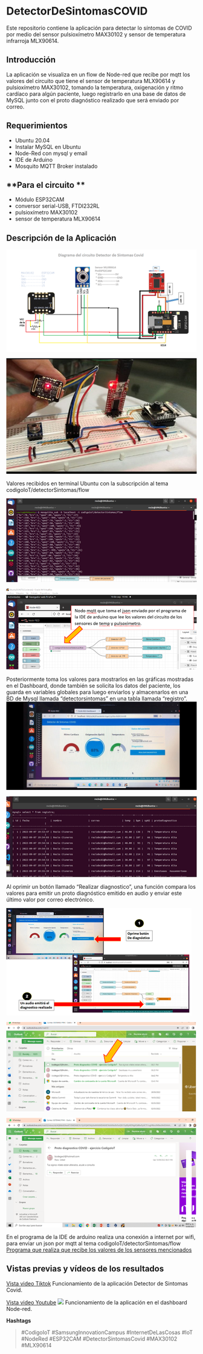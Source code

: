 
# DetectorDeSintomasCOVID
Este repositorio contiene la aplicación para detectar lo síntomas de COVID por medio del sensor pulsioxímetro MAX30102 y sensor de temperatura infrarroja MLX90614.

## **Introducción**


La aplicación se visualiza en un flow de Node-red que recibe por mqtt los valores del circuito que tiene el sensor de temperatura MLX90614 y pulsioxímetro MAX30102, tomando la temperatura, oxigenación y ritmo cardíaco para algún paciente, luego registrarlo en una base de datos de MySQL junto con el proto diagnóstico realizado que será enviado por correo.



## **Requerimientos**


 - Ubuntu 20.04
 -  Instalar MySQL en Ubuntu 
 - Node-Red con mysql y email
 -  IDE de Arduino
 - Mosquito MQTT Broker instalado
 


## **Para el circuito **

 - Módulo ESP32CAM
 - conversor serial-USB, FTDI232RL
 - pulsioxímetro MAX30102
 - sensor de temperatura MLX90614




## **Descripción de la Aplicación**


![Diagrama del CI](https://github.com/LauraBalandran/DetectorDeSintomasCOVID/blob/main/Imagenes/Diagrama%20del%20circuto%20pulsoximetro-temperatura.png)


![Circuito de los sensores MLX90614 y MAX30102](https://github.com/LauraBalandran/DetectorDeSintomasCOVID/blob/main/Imagenes/circuito%20sensor%20MLX90614%20y%20MAX30102.jpg)

Valores recibidos en terminal Ubuntu con la subscripción al tema codigoIoT/detectorSintomas/flow

![valores por mqtt en la terminal de ubuntu](https://github.com/LauraBalandran/DetectorDeSintomasCOVID/blob/main/Imagenes/valores%20por%20mqtt.png)

![nodo mqtt de Node-red](https://github.com/LauraBalandran/DetectorDeSintomasCOVID/blob/main/Imagenes/nodo%20mqtt.png)


Posteriormente toma los valores para mostrarlos en las gráficas mostradas en el Dashboard, donde también se solicita los datos del paciente, los guarda en variables globales para luego enviarlos y almacenarlos en una BD de Mysql llamada “detectorsintomas” en una tabla llamada “registro”.
![Dashboard de la aplicación](https://github.com/LauraBalandran/DetectorDeSintomasCOVID/blob/main/Imagenes/DashboardDetectorSintomasCOVID.jpeg)


![Datos almacenados en la BD](https://github.com/LauraBalandran/DetectorDeSintomasCOVID/blob/main/Imagenes/datos%20en%20la%20BD.png)


Al oprimir un botón llamado “Realizar diagnostico”, una función compara los valores para emitir un proto diagnóstico emitido en audio y enviar este último valor por correo electrónico.

![correo recibido](https://github.com/LauraBalandran/DetectorDeSintomasCOVID/blob/main/Imagenes/nodo%20boton.png)

![enter image description here](https://github.com/LauraBalandran/DetectorDeSintomasCOVID/blob/main/Imagenes/correo%20recibido.png)

![Abrir correo con el proto diagnóstico](https://github.com/LauraBalandran/DetectorDeSintomasCOVID/blob/main/Imagenes/ver%20correo.png)


En el programa de la IDE de arduino  realiza una conexión a internet por wifi, para enviar un json por mqtt al tema codigoIoT/detectorSintomas/flow
[Programa que realiza que recibe los valores de los sensores mencionados](https://github.com/LauraBalandran/DetectorDeSintomasCOVID/tree/main/ESP32CAM/ESP32CAM-JSON-MQTT-MLX90614-MAX30102)



## **Vistas previas y vídeos de los resultados**

[Vista video Tiktok](https://vm.tiktok.com/ZMNEqkYQk/) Funcionamiento de la aplicación Detector de Sintomas Covid.

[Vista video Youtube](https://youtu.be/E8k-flcJAIE)
![](https://youtu.be/E8k-flcJAIE) Funcionamiento de la aplicación en el dashboard Node-red.

**Hashtags**
> #CodigoIoT
> #SamsungInnovationCampus
> #InternetDeLasCosas
> #IoT
> #NodeRed
> #ESP32CAM
> #DetectorSintomasCovid
> #MAX30102
> #MLX90614
